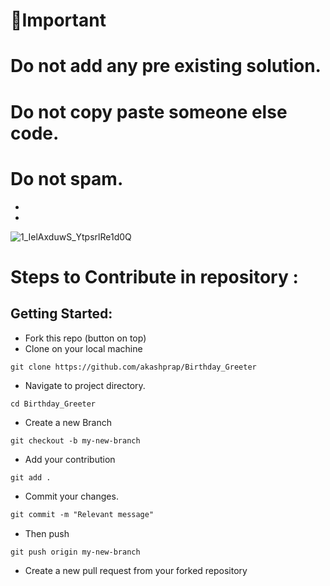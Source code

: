 # 📌Important
# Do not add any pre existing solution.
# Do not copy paste someone else code.
# Do not spam.
-
-

![1_IelAxduwS_YtpsrlRe1d0Q](https://user-images.githubusercontent.com/85143283/193421590-0246320e-5cb2-4363-b827-812b83fa3029.png)



# Steps to Contribute in repository :

## Getting Started:

- Fork this repo (button on top)
- Clone on your local machine

```
git clone https://github.com/akashprap/Birthday_Greeter

```
- Navigate to project directory.
```
cd Birthday_Greeter
```

- Create a new Branch

```markdown
git checkout -b my-new-branch
```
- Add your contribution
```
git add .
```
- Commit your changes.

```markdown
git commit -m "Relevant message"
```
- Then push 
```
git push origin my-new-branch
```


- Create a new pull request from your forked repository
